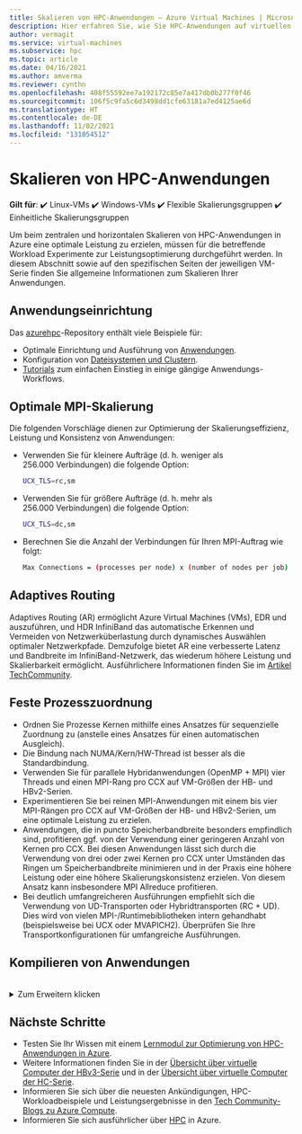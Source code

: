 ```yaml
---
title: Skalieren von HPC-Anwendungen – Azure Virtual Machines | Microsoft-Dokumentation
description: Hier erfahren Sie, wie Sie HPC-Anwendungen auf virtuellen Azure-Computern skalieren.
author: vermagit
ms.service: virtual-machines
ms.subservice: hpc
ms.topic: article
ms.date: 04/16/2021
ms.author: amverma
ms.reviewer: cynthn
ms.openlocfilehash: 408f55592ee7a192172c85e7a417db0b277f0f46
ms.sourcegitcommit: 106f5c9fa5c6d3498dd1cfe63181a7ed4125ae6d
ms.translationtype: HT
ms.contentlocale: de-DE
ms.lasthandoff: 11/02/2021
ms.locfileid: "131054512"
---
```

# <a name="scaling-hpc-applications"></a>Skalieren von HPC-Anwendungen

**Gilt für**: :heavy_check_mark: Linux-VMs :heavy_check_mark: Windows-VMs :heavy_check_mark: Flexible Skalierungsgruppen :heavy_check_mark: Einheitliche Skalierungsgruppen

Um beim zentralen und horizontalen Skalieren von HPC-Anwendungen in Azure eine optimale Leistung zu erzielen, müssen für die betreffende Workload Experimente zur Leistungsoptimierung durchgeführt werden. In diesem Abschnitt sowie auf den spezifischen Seiten der jeweiligen VM-Serie finden Sie allgemeine Informationen zum Skalieren Ihrer Anwendungen.

## <a name="application-setup"></a>Anwendungseinrichtung
Das [azurehpc](https://github.com/Azure/azurehpc)-Repository enthält viele Beispiele für:
- Optimale Einrichtung und Ausführung von [Anwendungen](https://github.com/Azure/azurehpc/tree/master/apps).
- Konfiguration von [Dateisystemen und Clustern](https://github.com/Azure/azurehpc/tree/master/examples).
- [Tutorials](https://github.com/Azure/azurehpc/tree/master/tutorials) zum einfachen Einstieg in einige gängige Anwendungs-Workflows.

## <a name="optimally-scaling-mpi"></a>Optimale MPI-Skalierung 

Die folgenden Vorschläge dienen zur Optimierung der Skalierungseffizienz, Leistung und Konsistenz von Anwendungen:

- Verwenden Sie für kleinere Aufträge (d. h. weniger als 256.000 Verbindungen) die folgende Option:
   ```bash
   UCX_TLS=rc,sm
   ```

- Verwenden Sie für größere Aufträge (d. h. mehr als 256.000 Verbindungen) die folgende Option:
   ```bash
   UCX_TLS=dc,sm
   ```

- Berechnen Sie die Anzahl der Verbindungen für Ihren MPI-Auftrag wie folgt:
   ```bash
   Max Connections = (processes per node) x (number of nodes per job) x (number of nodes per job) 
   ```

## <a name="adaptive-routing"></a>Adaptives Routing
Adaptives Routing (AR) ermöglicht Azure Virtual Machines (VMs), EDR und auszuführen, und HDR InfiniBand das automatische Erkennen und Vermeiden von Netzwerküberlastung durch dynamisches Auswählen optimaler Netzwerkpfade. Demzufolge bietet AR eine verbesserte Latenz und Bandbreite im InfiniBand-Netzwerk, das wiederum höhere Leistung und Skalierbarkeit ermöglicht. Ausführlichere Informationen finden Sie im [Artikel TechCommunity](https://techcommunity.microsoft.com/t5/azure-compute/adaptive-routing-on-azure-hpc/ba-p/1205217).

## <a name="process-pinning"></a>Feste Prozesszuordnung

- Ordnen Sie Prozesse Kernen mithilfe eines Ansatzes für sequenzielle Zuordnung zu (anstelle eines Ansatzes für einen automatischen Ausgleich). 
- Die Bindung nach NUMA/Kern/HW-Thread ist besser als die Standardbindung.
- Verwenden Sie für parallele Hybridanwendungen (OpenMP + MPI) vier Threads und einen MPI-Rang pro CCX auf VM-Größen der HB- und HBv2-Serien.
- Experimentieren Sie bei reinen MPI-Anwendungen mit einem bis vier MPI-Rängen pro CCX auf VM-Größen der HB- und HBv2-Serien, um eine optimale Leistung zu erzielen.
- Anwendungen, die in puncto Speicherbandbreite besonders empfindlich sind, profitieren ggf. von der Verwendung einer geringeren Anzahl von Kernen pro CCX. Bei diesen Anwendungen lässt sich durch die Verwendung von drei oder zwei Kernen pro CCX unter Umständen das Ringen um Speicherbandbreite minimieren und in der Praxis eine höhere Leistung oder eine höhere Skalierungskonsistenz erzielen. Von diesem Ansatz kann insbesondere MPI Allreduce profitieren.
- Bei deutlich umfangreicheren Ausführungen empfiehlt sich die Verwendung von UD-Transporten oder Hybridtransporten (RC + UD). Dies wird von vielen MPI-/Runtimebibliotheken intern gehandhabt (beispielsweise bei UCX oder MVAPICH2). Überprüfen Sie Ihre Transportkonfigurationen für umfangreiche Ausführungen.

## <a name="compiling-applications"></a>Kompilieren von Anwendungen
<br>
<details>
<summary>Zum Erweitern klicken</summary>

Anwendungen müssen zwar nicht unbedingt mit entsprechenden Optimierungsflags kompiliert werden, diese Vorgehensweise bietet jedoch die beste Leistung beim zentralen Hochskalieren von virtuellen Computern der HB- und HC-Serie.

### <a name="amd-optimizing-cc-compiler"></a>AMD Optimizing C/C++ Compiler

Das AOCC-Compilersystem (AMD Optimizing C/C++ Compiler) zeichnet sich durch umfangreiche erweiterte Optimierungen, Multithreading und eine Prozessorunterstützung aus, die sowohl die globale Optimierung als auch Vektorisierung, prozessübergreifende Analysen, Schleifentransformationen und Codegenerierung umfasst. AOCC-Binärdateien eignen sich für Linux-Systeme mit der GNU C-Bibliothek (glibc) ab Version 2.17. Die Compilersuite besteht aus einem C/C++-Compiler (Clang), einem Fortran-Compiler (FLANG) und einem Fortran-Front-End für Clang (DragonEgg).

### <a name="clang"></a>Clang

Clang ist ein C-, C++- und Objective-C-Compiler für die Verarbeitung, Analyse, Optimierung, Codegenerierung, Assembly und Verknüpfung. Clang unterstützt das Flag `-march=znver1`, um die bestmögliche Codegenerierung und Optimierung für die Zen-basierte x86-Architektur von AMD zu ermöglichen.

### <a name="flang"></a>FLANG

Der FLANG-Compiler wurde der AOCC erst vor Kurzem (im April 2018) hinzugefügt und kann derzeit von Entwicklern als Vorabversion heruntergeladen und getestet werden. AMD erweitert die GitHub-Version von FLANG (https://github.com/flang-compiler/flang) auf der Grundlage von Fortran 2008. Der FLANG-Compiler unterstützt alle Clang-Compileroptionen sowie zahlreiche FLANG-spezifische Compileroptionen.

### <a name="dragonegg"></a>DragonEgg

DragonEgg ist ein GCC-Plug-In, das die GCC-Optimierer und -Codegeneratoren durch Optimierer und Codegeneratoren aus dem LLVM-Projekt ersetzt. DragonEgg ist in AOCC enthalten. Das Plug-In kann mit gcc-4.8.x verwendet werden, wurde für Ziele vom Typ x86-32/x86-64 getestet und wird bereits erfolgreich auf verschiedenen Linux-Plattformen eingesetzt.

GFortran ist das eigentliche Front-End für Fortran-Programme und dient zur Vorverarbeitung und (semantischen) Analyse beim Generieren der GCC GIMPLE-IR (Intermediate Representation). DragonEgg ist ein GNU-Plug-In für den GFortran-Kompilierungsfluss. Es implementiert die GNU-Plug-In-API. Mit der Plug-In-Architektur wird DragonEgg zum Compilertreiber, der die verschiedenen Kompilierungsphasen steuert.  Nach Ausführung der Download- und Installationsanweisungen kann DragonEgg wie folgt aufgerufen werden: 

```bash
$ gfortran [gFortran flags] 
   -fplugin=/path/AOCC-1.2-Compiler/AOCC-1.2-     
   FortranPlugin/dragonegg.so [plugin optimization flags]     
   -c xyz.f90 $ clang -O3 -lgfortran -o xyz xyz.o $./xyz
```
   
### <a name="pgi-compiler"></a>PGI-Compiler
Es wurde bestätigt, dass PGI Community Edition 17 mit AMD EPYC-Prozessoren funktioniert. Eine PGI-kompilierte Version von STREAM stellt die vollständige Speicherbandbreite der Plattform bereit. Die neuere Community Edition 18.10 (November 2018) sollte ebenso problemlos funktionieren. Hier sehen Sie ein CLI-Beispiel zur optimalen Kompilierung mit dem Intel-Compiler:

```bash
pgcc $(OPTIMIZATIONS_PGI) $(STACK) -DSTREAM_ARRAY_SIZE=800000000 stream.c -o stream.pgi
```

### <a name="intel-compiler"></a>Intel-Compiler
Es wurde bestätigt, dass Intel Compiler 18 mit AMD EPYC-Prozessoren funktioniert. Hier sehen Sie ein CLI-Beispiel zur optimalen Kompilierung mit dem Intel-Compiler:

```bash
icc -o stream.intel stream.c -DSTATIC -DSTREAM_ARRAY_SIZE=800000000 -mcmodel=large -shared-intel -Ofast –qopenmp
```

### <a name="gcc-compiler"></a>GCC-Compiler 
Für HPC empfiehlt AMD mindestens die Version 7.3 des GCC-Compilers. Ältere Versionen (etwa die in RHEL/CentOS 7.4 enthaltene Version 4.8.5) werden nicht empfohlen. Mit GCC 7.3 und neueren Versionen wird bei HPL-, HPCG- und DGEMM-Tests eine deutlich höhere Leistung erzielt.

```bash
gcc $(OPTIMIZATIONS) $(OMP) $(STACK) $(STREAM_PARAMETERS) stream.c -o stream.gcc
```
</details>

## <a name="next-steps"></a>Nächste Schritte

- Testen Sie Ihr Wissen mit einem [Lernmodul zur Optimierung von HPC-Anwendungen in Azure](/learn/modules/optimize-tightly-coupled-hpc-apps/).
- Weitere Informationen finden Sie in der [Übersicht über virtuelle Computer der HBv3-Serie](hbv3-series-overview.md) und in der [Übersicht über virtuelle Computer der HC-Serie](hc-series-overview.md).
- Informieren Sie sich über die neuesten Ankündigungen, HPC-Workloadbeispiele und Leistungsergebnisse in den [Tech Community-Blogs zu Azure Compute](https://techcommunity.microsoft.com/t5/azure-compute/bg-p/AzureCompute).
- Informieren Sie sich ausführlicher über [HPC](/azure/architecture/topics/high-performance-computing/) in Azure.